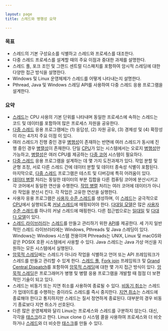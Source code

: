 ```yaml
---

layout: page
title: 스레드와 병행성 요약

---
```


### 목표

* 스레드의 기본 구성요소를 식별하고 스레드와 프로세스를 대조한다.
* 다중 스레드 프로세스를 설계할 때의 주요 이점과 중대한 과제를 설명한다.
* 스레드 풀, 포크 조인 및 그랜드 센트럴 디스패치를 포함하여 암시적 스레딩에 대한 다양한 접근 방식을 설명한다.
* Windows 및 Linux 운영체제가 스레드를 어떻게 나타내는지 설명한다.
* Pthread, Java 및 Windows 스레딩 API를 사용하여 다중 스레드 응용 프로그램을 설계한다.

### 요약

- [스레드](스레드.md)는 CPU 사용의 기본 단위를 나타내며 동일한 프로세스에 속하는 스레드는 코드 및 데이터를 포함하여 많은 프로세스 자원을 공유한다.
- [다중 스레드](다중-스레드.md) 응용 프로그램에는 (1) 응답성, (2) 자원 공유, (3) 경제성 및 (4) 확장성이 라는 4가지 주요 이점 이 있다.
- 여러 스레드가 진행 중인 경우 [병행성](병행성.md)이 존재하는 반면에 여러 스레드가 동시에 진행 중인 경우 [병렬성](병렬성.md)이 존재한다. 단일 [CPU](CPU.md)가 있는 시스템에서는 오로지 [병행성](병행성.md)만 가능하고, [병렬성](병렬성.md)은 여러 CPU를 제공하는 [다중 코어](다중-코어.md) 시스템이 필요하다.
- [다중 스레드](다중-스레드.md) 응용 프로그램을 설계하는 데 몇 가지 도전과제가 있다. 작업 분할 및 균형 조정, 서로 다른 스레드 간에 데이터 분할 및 데이터 종속성 식별이 포함된다. 마지막으로, [다중 스레드](다중-스레드.md) 프로그램은 테스트 및 디버깅에 특히 어려움이 있다.
- [데이터 병렬](데이터-병렬-실행.md) 처리는 동일한 데이터의 부분 집합을 다른 컴퓨팅 코어에 분산시키고 각 코어에서 동일한 연산을 수행한다. [작업 병렬](태스크-병렬-실행.md) 처리는 여러 코어에 데이터가 아니라 작업을 분산시 킨다. 각 작업은 고유한 연산을 실행한다.
- 사용자 응용 프로그램은 [사용자 수준 스레드](사용자-스레드.md)를 생성하며, 이 [스레드](스레드.md)는 궁극적으로 [CPU](CPU.md)에서 실행되도록 [커널 스레드](커널-스레드.md)에 매핑되어야 한다. [다대일 모델](다대일-모델.md)은 많은 [사용자 수준 스래드](사용자-스레드.md)를 하나의 커널 스레드에 매핑한다. 다른 접근법으로는 [일대일](일대일-모델.md) 및 [다대다 모델](다대다-모델.md)이 있다.
- [스레드 라이브러리](스레드-라이브러리.md)는 [스레드](스레드.md)를 만들고 관리하기 위한 [API](API.md)를 제공한다. 세 가지 일반적인 스레드 라이브러리에는 Windows, Pthreads 및 Java 스레딩이 있다. Windows는 Windows 시스템 전용이며 Pthreads는 UNIX, Linux 및 macOS와 같은 POSIX 호환 시스템에서 사용할 수 있다. Java 스레드는 Java 가상 머신을 지원하는 모든 시스템에서 실행된다.
- [암묵적 스레딩](암묵적-스레딩.md)에는 스레드가 아니라 작업을 식별하고 언어 또는 API 프레임워크가 스레드를 만들고 관리할 수 있게 한다. [스레드 풀](스레드-풀.md), [Fork join](Fork-join.md) 프레임워크 및 [Grand Central Dispatch](Grand-Central-Dispatch.md)를 포함하여 [암묵적 스레딩](암묵적-스레딩.md)에 대한 몇 가지 접근 방식이 있다. [암묵적 스레딩](암묵적-스레딩.md)은 프로그래머가 병행 및 병렬 응용 프로그램을 개발할 때 점점 더 보편적인 기술이 되고 있다.
- 스레드는 비동기 또는 지연 취소를 사용하여 종료될 수 있다. [비동기 취소](비동기식-취소.md)는 스레드가 업데이트를 수행하는 중이라도 스레드를 즉시 중지한다. [지연 취소](지연-취소.md)는 스레드에 종료해야 한다고 통지하지만 스레드는 질서 정연하게 종료된다. 대부분의 경우 비동기 종료보다 지연 취소가 선호된다.
- 다른 많은 운영체제와 달리 Linux는 프로세스와 스레드를 구분하지 않는다. 대신, 각각을 [태스크](태스크.md)라고 한다. Linux clone () 시스템 콜을 사용하여 프로세스와 더 비숫하거나 [스레드](스레드.md)와 더 비슷한 [태스크](태스크.md)를 만들 수 있다.